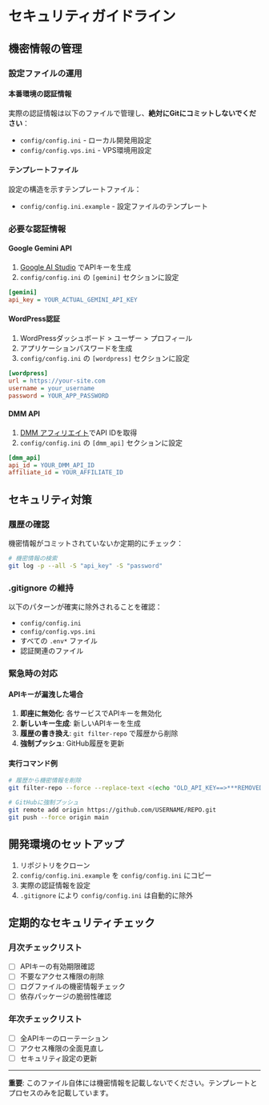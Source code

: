 # セキュリティガイドライン

## 機密情報の管理

### 設定ファイルの運用

#### 本番環境の認証情報
実際の認証情報は以下のファイルで管理し、**絶対にGitにコミットしないでください**：

- `config/config.ini` - ローカル開発用設定
- `config/config.vps.ini` - VPS環境用設定

#### テンプレートファイル
設定の構造を示すテンプレートファイル：
- `config/config.ini.example` - 設定ファイルのテンプレート

### 必要な認証情報

#### Google Gemini API
1. [Google AI Studio](https://aistudio.google.com/app/apikey) でAPIキーを生成
2. `config/config.ini` の `[gemini]` セクションに設定
```ini
[gemini]
api_key = YOUR_ACTUAL_GEMINI_API_KEY
```

#### WordPress認証
1. WordPressダッシュボード > ユーザー > プロフィール
2. アプリケーションパスワードを生成
3. `config/config.ini` の `[wordpress]` セクションに設定
```ini
[wordpress]
url = https://your-site.com
username = your_username
password = YOUR_APP_PASSWORD
```

#### DMM API
1. [DMM アフィリエイト](https://affiliate.dmm.com/)でAPI IDを取得
2. `config/config.ini` の `[dmm_api]` セクションに設定
```ini
[dmm_api]
api_id = YOUR_DMM_API_ID
affiliate_id = YOUR_AFFILIATE_ID
```

## セキュリティ対策

### 履歴の確認
機密情報がコミットされていないか定期的にチェック：
```bash
# 機密情報の検索
git log -p --all -S "api_key" -S "password"
```

### .gitignore の維持
以下のパターンが確実に除外されることを確認：
- `config/config.ini`
- `config/config.vps.ini`
- すべての `.env*` ファイル
- 認証関連のファイル

### 緊急時の対応

#### APIキーが漏洩した場合
1. **即座に無効化**: 各サービスでAPIキーを無効化
2. **新しいキー生成**: 新しいAPIキーを生成
3. **履歴の書き換え**: `git filter-repo` で履歴から削除
4. **強制プッシュ**: GitHub履歴を更新

#### 実行コマンド例
```bash
# 履歴から機密情報を削除
git filter-repo --force --replace-text <(echo "OLD_API_KEY==>***REMOVED***")

# GitHubに強制プッシュ
git remote add origin https://github.com/USERNAME/REPO.git
git push --force origin main
```

## 開発環境のセットアップ

1. リポジトリをクローン
2. `config/config.ini.example` を `config/config.ini` にコピー
3. 実際の認証情報を設定
4. `.gitignore` により `config/config.ini` は自動的に除外

## 定期的なセキュリティチェック

### 月次チェックリスト
- [ ] APIキーの有効期限確認
- [ ] 不要なアクセス権限の削除
- [ ] ログファイルの機密情報チェック
- [ ] 依存パッケージの脆弱性確認

### 年次チェックリスト
- [ ] 全APIキーのローテーション
- [ ] アクセス権限の全面見直し
- [ ] セキュリティ設定の更新

---

**重要**: このファイル自体には機密情報を記載しないでください。テンプレートとプロセスのみを記載しています。